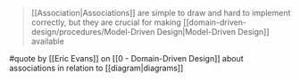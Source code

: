 > [[Association|Associations]] are simple to draw and hard to implement correctly, but they are crucial for making [[domain-driven-design/procedures/Model-Driven Design|Model-Driven Design]] available

#quote by [[Eric Evans]] on [[0 - Domain-Driven Design]] about associations in relation to [[diagram|diagrams]]
